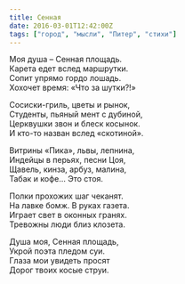 ```yaml
---
title: Сенная
date: 2016-03-01T12:42:00Z
tags: ["город", "мысли", "Питер", "стихи"]
---
```


Моя душа – Сенная площадь.  
Карета едет вслед маршрутки.  
Сопит упрямо гордо лошадь.  
Хохочет время: «Что за шутки?!»  

Сосиски-гриль, цветы и рынок,  
Студенты, пьяный мент с дубиной,  
Церквушки звон и блеск косынок.  
И кто-то назван вслед «скотиной».  

Витрины «Пика», львы, лепнина,  
Индейцы в перьях, песни Цоя,  
Щавель, кинза, арбуз, малина,  
Табак и кофе… Это стоя.  

Полки прохожих шаг чеканят.  
На лавке бомж. В руках газета.  
Играет свет в оконных гранях.  
Тревожны люди близ клозета.  

Душа моя, Сенная площадь,  
Укрой поэта пледом суи.  
Глаза мои увидеть просят  
Дорог твоих косые струи.  
